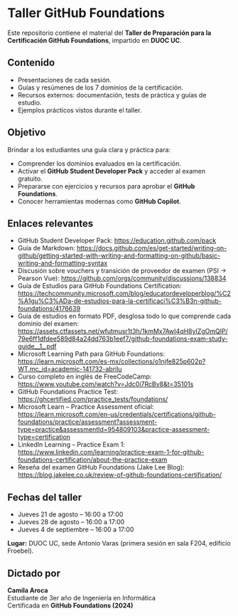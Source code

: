 # Taller GitHub Foundations

Este repositorio contiene el material del **Taller de Preparación para la Certificación GitHub Foundations**, impartido en **DUOC UC**.

## Contenido
- Presentaciones de cada sesión.
- Guías y resúmenes de los 7 dominios de la certificación.
- Recursos externos: documentación, tests de práctica y guías de estudio.
- Ejemplos prácticos vistos durante el taller.

## Objetivo
Brindar a los estudiantes una guía clara y práctica para:
- Comprender los dominios evaluados en la certificación.
- Activar el **GitHub Student Developer Pack** y acceder al examen gratuito.
- Prepararse con ejercicios y recursos para aprobar el **GitHub Foundations**.
- Conocer herramientas modernas como **GitHub Copilot**.

## Enlaces relevantes
- GitHub Student Developer Pack: https://education.github.com/pack
- Guía de Markdown: https://docs.github.com/es/get-started/writing-on-github/getting-started-with-writing-and-formatting-on-github/basic-writing-and-formatting-syntax
- Discusión sobre vouchers y transición de proveedor de examen (PSI → Pearson Vue): https://github.com/orgs/community/discussions/138834
- Guía de Estudios para GitHub Foundations Certification: https://techcommunity.microsoft.com/blog/educatordeveloperblog/%C2%A1gu%C3%ADa-de-estudios-para-la-certificaci%C3%B3n-github-foundations/4176639
- Guía de estudios en formato PDF, desglosa todo lo que comprende cada dominio del examen: https://assets.ctfassets.net/wfutmusr1t3h/1kmMx7AwI4qH8yIZgOmQlP/79e6ff1dfdee589d84a24dd763b1eef7/github-foundations-exam-study-guide__1_.pdf
- Microsoft Learning Path para GitHub Foundations: https://learn.microsoft.com/es-mx/collections/o1njfe825p602p?WT.mc_id=academic-141732-abrilu
- Curso completo en inglés de FreeCodeCamp: https://www.youtube.com/watch?v=Jdc0i7RcBv8&t=35101s
- GitHub Foundations Practice Test: https://ghcertified.com/practice_tests/foundations/
- Microsoft Learn – Practice Assessment oficial:
 https://learn.microsoft.com/en-us/credentials/certifications/github-foundations/practice/assessment?assessment-type=practice&assessmentId=954809103&practice-assessment-type=certification
- LinkedIn Learning – Practice Exam 1:
 https://www.linkedin.com/learning/practice-exam-1-for-github-foundations-certification/about-the-practice-exam
- Reseña del examen GitHub Foundations (Jake Lee Blog):
 https://blog.jakelee.co.uk/review-of-github-foundations-certification/

## Fechas del taller
- Jueves 21 de agosto – 16:00 a 17:00
- Jueves 28 de agosto – 16:00 a 17:00
- Jueves 4 de septiembre – 16:00 a 17:00

**Lugar:** DUOC UC, sede Antonio Varas (primera sesión en sala F204, edificio Froebel).

## Dictado por
**Camila Aroca**  
Estudiante de 3er año de Ingeniería en Informática  
Certificada en **GitHub Foundations (2024)**
